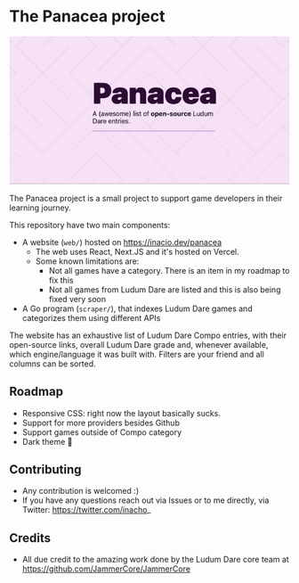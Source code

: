 # The Panacea project

![alt text](./web/public/panacea-twitter.png)

The Panacea project is a small project to support game developers in their learning journey.

This repository have two main components:

- A website (`web/`) hosted on https://inacio.dev/panacea
    - The web uses React, Next.JS and it's hosted on Vercel.
    - Some known limitations are: 
        - Not all games have a category. There is an item in my roadmap to fix this
        - Not all games from Ludum Dare are listed and this is also being fixed very soon
- A Go program (`scraper/`), that indexes Ludum Dare games and categorizes them using different APIs

The website has an exhaustive list of Ludum Dare Compo entries, with their open-source links, overall Ludum Dare grade and, whenever available, which engine/language it was built with. Filters are your friend and all columns can be sorted.

## Roadmap

- Responsive CSS: right now the layout basically sucks.
- Support for more providers besides Github
- Support games outside of Compo category
- Dark theme 🌚

## Contributing

- Any contribution is welcomed :)
- If you have any questions reach out via Issues or to me directly, via Twitter: https://twitter.com/inacho_

## Credits

- All due credit to the amazing work done by the Ludum Dare core team at https://github.com/JammerCore/JammerCore
